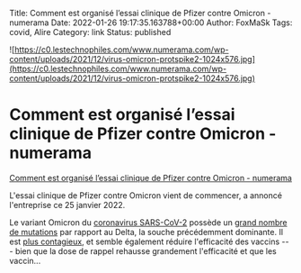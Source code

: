 Title: Comment est organisé l’essai clinique de Pfizer contre Omicron - numerama
Date: 2022-01-26 19:17:35.163788+00:00
Author: FoxMaSk 
Tags: covid, Alire
Category: link
Status: published


![https://c0.lestechnophiles.com/www.numerama.com/wp-content/uploads/2021/12/virus-omicron-protspike2-1024x576.jpg](https://c0.lestechnophiles.com/www.numerama.com/wp-content/uploads/2021/12/virus-omicron-protspike2-1024x576.jpg)


# Comment est organisé l’essai clinique de Pfizer contre Omicron - numerama

[Comment est organisé l’essai clinique de Pfizer contre Omicron - numerama](https://www.numerama.com/sciences/832469-comment-est-organise-lessai-clinique-de-pfizer-contre-omicron.html)


L&#39;essai clinique de Pfizer contre Omicron vient de commencer, a annoncé
l&#39;entreprise ce 25 janvier 2022.

Le variant Omicron du [coronavirus
SARS-CoV-2](https://www.numerama.com/tag/coronavirus-covid-19/) possède
un [grand nombre de
mutations](https://www.numerama.com/sciences/759140-que-montre-cette-premiere-image-du-variant-omicron.html)
par rapport au Delta, la souche précédemment dominante. Il est [plus
contagieux](https://www.numerama.com/sciences/811901-ce-tableau-montre-combien-laeration-change-tout-contre-omicron.html),
et semble également réduire l&#39;efficacité des vaccins --- bien que la
dose de rappel rehausse grandement l&#39;efficacité et que les vaccin...
